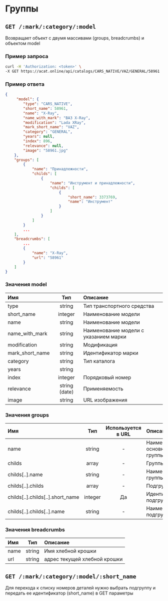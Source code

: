 # Группы

## `GET /:mark/:category/:model`

Возвращает объект с двумя массивами (groups, breadcrumbs) и объектом model

### Пример запроса

```bash
curl -H 'Authorization: <token>' \
-X GET https://acat.online/api/catalogs/CARS_NATIVE/VAZ/GENERAL/58961
```

### Пример ответа

```json
{
     "model": {
        "type": "CARS_NATIVE",
        "short_name": 58961,
        "name": "X-Ray",
        "name_with_mark": "ВАЗ X-Ray",
        "modification": "Lada XRay",
        "mark_short_name": "VAZ",
        "category": "GENERAL",
        "years": null,
        "index": 896,
        "relevance": null,
        "image": "58961.jpg"
    },
    "groups": [
        {
            "name": "Принадлежности",
            "childs": [
                {
                    "name": "Инструмент и принадлежности",
                    "childs": [
                        {
                            "short_name": 3373769,
                            "name": "Инструмент"
                        }
                    ]
                }
            ]
        }
        ...
    ],
    "breadcrumbs": [
        ...
        {
            "name": "X-Ray",
            "url": "58961"
        }
    ]
}
```

### Значения model

| Имя | Тип | Описание |
| :---- | :------: | :--------------- |
| type | string | Тип транспортного средства |
| short_name | integer | Наименование модели |
| name | string | Наименование модели |
| name_with_mark | string | Наименование модели с указанием марки |
| modification | string | Модификация |
| mark_short_name | string | Идентификатор марки |
| category | string | Тип каталога |
| years | string |  |
| index | integer | Порядковый номер |
| relevance | string (date) | Применяемость |
| image | string | URL изображения |

### Значения groups

| Имя | Тип | Используется в URL | Описание |
| :---- | :------: | :------: | :--------------- |
| name | string | - | Наименование основной группы |
| childs | array | - | Группы |
| childs[..].name | string | - | Наименование группы |
| childs[..].childs | array | - | Подгруппы |
| childs[..].childs[..].short_name | integer | Да | Идентификатор подгруппы |
| childs[..].childs[..].name | string | - | Наименование подгруппы |

### Значения breadcrumbs

| Имя | Тип | Описание |
| :---- | :------: | :--------------- |
| name | string | Имя хлебной крошки |
| url | string | адрес текущей хлебной крошки |


## `GET /:mark/:category/:model/:short_name`

Для перехода к списку номеров деталей нужно выбрать подгруппу и передать ее идентификатор (short_name) в GET параметры